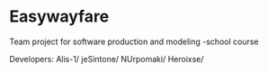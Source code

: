 # Easywayfare
Team project for software production and modeling -school course

Developers:
Alis-1/
jeSintone/
NUrpomaki/
Heroixse/
